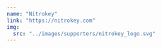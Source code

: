 ```yaml
---
name: "Nitrokey"
link: "https://nitrokey.com"
img:
  src: "../images/supporters/nitrokey_logo.svg"
---
```

